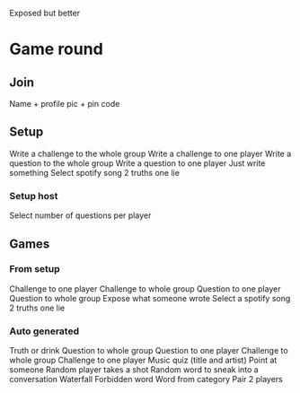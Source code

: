 Exposed but better

# Game round

## Join

Name + profile pic + pin code

## Setup

Write a challenge to the whole group
Write a challenge to one player
Write a question to the whole group
Write a question to one player
Just write something
Select spotify song
2 truths one lie

### Setup host

Select number of questions per player

## Games

### From setup

Challenge to one player
Challenge to whole group
Question to one player
Question to whole group
Expose what someone wrote
Select a spotify song
2 truths one lie

### Auto generated

Truth or drink
Question to whole group
Question to one player
Challenge to whole group
Challenge to one player
Music quiz (title and artist)
Point at someone
Random player takes a shot
Random word to sneak into a conversation
Waterfall
Forbidden word
Word from category
Pair 2 players
